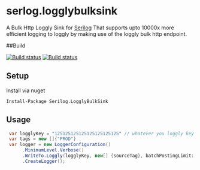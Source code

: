 # serlog.logglybulksink

A Bulk Http Loggly Sink for [Serilog](https://github.com/serilog/serilog)
That supports upto 10000x more efficient logging to loggly by making use of the loggly bulk http endpoint.

##Build

[![Build status](https://ci.appveyor.com/api/projects/status/p3a6vkgfxqlypfnr?svg=true)](https://ci.appveyor.com/project/jamesbascle/serilog-logglybulksink)
[![Build status](https://ci.appveyor.com/api/projects/status/p3a6vkgfxqlypfnr/branch/master?svg=true)](https://ci.appveyor.com/project/jamesbascle/serilog-logglybulksink/branch/master)

## Setup

Install via nuget
```
Install-Package Serilog.LogglyBulkSink
```

## Usage

```csharp
 var logglyKey = "125125125125125125125125" // whatever you loggly key is
 var tags = new []{"PROD"}
 var logger = new LoggerConfiguration()
      .MinimumLevel.Verbose()
      .WriteTo.Loggly(logglyKey, new[] {sourceTag}, batchPostingLimit: 10000, period: TimeSpan.FromSeconds(10))
      .CreateLogger();

```

